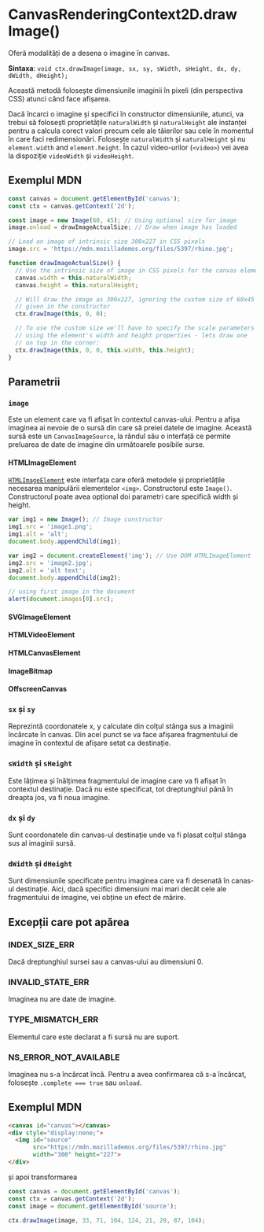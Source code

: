 # Canvas​Rendering​Context2D.draw​Image()

Oferă modalități de a desena o imagine în canvas.

**Sintaxa**: `void ctx.drawImage(image, sx, sy, sWidth, sHeight, dx, dy, dWidth, dHeight);`

Această metodă folosește dimensiunile imaginii în pixeli (din perspectiva CSS) atunci când face afișarea.

Dacă încarci o imagine și specifici în constructor dimensiunile, atunci, va trebui să folosești proprietățile `naturalWidth` și `naturalHeight` ale instanței pentru a calcula corect valori precum cele ale tăierilor sau cele în momentul în care faci redimensionări. Folosește `naturalWidth` și `naturalHeight` și nu `element.width` and `element.height`. În cazul video-urilor (`<video>`) vei avea la dispoziție `videoWidth` și `videoHeight`.

## Exemplul MDN

```javascript
const canvas = document.getElementById('canvas');
const ctx = canvas.getContext('2d');

const image = new Image(60, 45); // Using optional size for image
image.onload = drawImageActualSize; // Draw when image has loaded

// Load an image of intrinsic size 300x227 in CSS pixels
image.src = 'https://mdn.mozillademos.org/files/5397/rhino.jpg';

function drawImageActualSize() {
  // Use the intrinsic size of image in CSS pixels for the canvas element
  canvas.width = this.naturalWidth;
  canvas.height = this.naturalHeight;

  // Will draw the image as 300x227, ignoring the custom size of 60x45
  // given in the constructor
  ctx.drawImage(this, 0, 0);

  // To use the custom size we'll have to specify the scale parameters
  // using the element's width and height properties - lets draw one
  // on top in the corner:
  ctx.drawImage(this, 0, 0, this.width, this.height);
}
```

## Parametrii

### `image`

Este un element care va fi afișat în contextul canvas-ului. Pentru a afișa imaginea ai nevoie de o sursă din care să preiei datele de imagine. Această sursă este un `Canvas​Image​Source`, la rândul său o interfață ce permite preluarea de date de imagine din următoarele posibile surse.

#### HTMLImageElement

[`HTMLImage​Element`](https://developer.mozilla.org/en-US/docs/Web/API/HTMLImageElement) este interfața care oferă metodele și proprietățile necesarea manipulării elementelor `<img>`.
Constructorul este `Image()`. Constructorul poate avea opțional doi parametri care specifică width și height.

```javascript
var img1 = new Image(); // Image constructor
img1.src = 'image1.png';
img1.alt = 'alt';
document.body.appendChild(img1);

var img2 = document.createElement('img'); // Use DOM HTMLImageElement
img2.src = 'image2.jpg';
img2.alt = 'alt text';
document.body.appendChild(img2);

// using first image in the document
alert(document.images[0].src);
```

#### SVGImage​Element

#### HTMLVideo​Element

#### HTMLCanvasElement

#### Image​Bitmap

#### OffscreenCanvas

### `sx` și `sy`

Reprezintă coordonatele x, y calculate din colțul stânga sus a imaginii încărcate în canvas. Din acel punct se va face afișarea fragmentului de imagine în contextul de afișare setat ca destinație.

### `sWidth` și `sHeight`

Este lățimea și înălțimea fragmentului de imagine care va fi afișat în contextul destinație. Dacă nu este specificat, tot dreptunghiul până în dreapta jos, va fi noua imagine.

### `dx` și `dy`

Sunt coordonatele din canvas-ul destinație unde va fi plasat colțul stânga sus al imaginii sursă.

### `dWidth` și `dHeight`

Sunt dimensiunile specificate pentru imaginea care va fi desenată în canas-ul destinație. Aici, dacă specifici dimensiuni mai mari decât cele ale fragmentului de imagine, vei obține un efect de mărire.

## Excepții care pot apărea

### INDEX_SIZE_ERR

Dacă dreptunghiul sursei sau a canvas-ului au dimensiuni 0.

### INVALID_STATE_ERR

Imaginea nu are date de imagine.

### TYPE_MISMATCH_ERR

Elementul care este declarat a fi sursă nu are suport.

### NS_ERROR_NOT_AVAILABLE

Imaginea nu s-a încărcat încă. Pentru a avea confirmarea că s-a încărcat, folosește `.complete === true` sau `onload`.

## Exemplul MDN

```html
<canvas id="canvas"></canvas>
<div style="display:none;">
  <img id="source"
       src="https://mdn.mozillademos.org/files/5397/rhino.jpg"
       width="300" height="227">
</div>
```

și apoi transformarea

```javascript
const canvas = document.getElementById('canvas');
const ctx = canvas.getContext('2d');
const image = document.getElementById('source');

ctx.drawImage(image, 33, 71, 104, 124, 21, 20, 87, 104);
```
